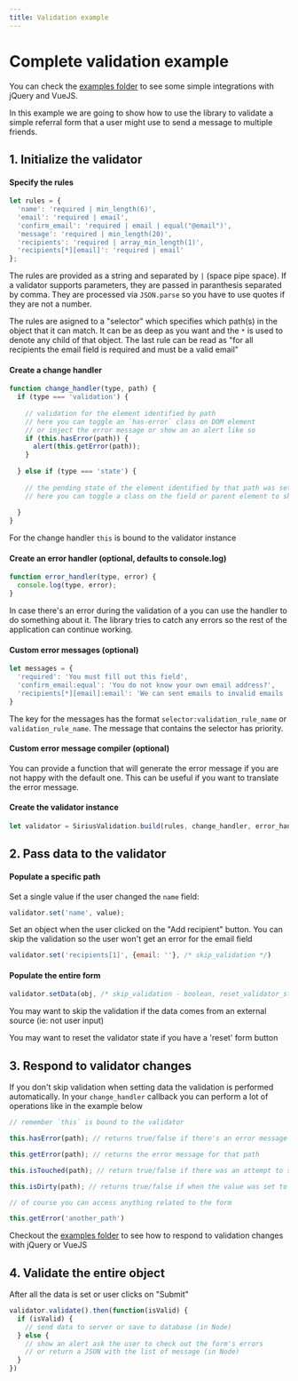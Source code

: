 ```yaml
---
title: Validation example
---
```


# Complete validation example

You can check the [examples folder](https://github.com/adrianmiu/siriusjs-validation) to see some simple integrations with jQuery and VueJS.

In this example we are going to show how to use the library to validate a simple referral form that a user might use to send a message to multiple friends.

## 1. Initialize the validator

#### Specify the rules

```javascript
let rules = {
  'name': 'required | min_length(6)',
  'email': 'required | email',
  'confirm_email': 'required | email | equal("@email")',
  'message': 'required | min_length(20)',
  'recipients': 'required | array_min_length(1)',
  'recipients[*][email]': 'required | email'
};
```

The rules are provided as a string and separated by ` | ` (space pipe space). If a validator supports parameters, they are passed in paranthesis separated by comma. They are processed via `JSON.parse` so you have to use quotes if they are not a number.

The rules are asigned to a "selector" which specifies which path(s) in the object that it can match. It can be as deep as you want and the `*` is used to denote any child of that object. The last rule can be read as "for all recipients the email field is required and must be a valid email"

#### Create a change handler

```javascript
function change_handler(type, path) {
  if (type === 'validation') {
    
    // validation for the element identified by path
    // here you can toggle an `has-error` class on DOM element
    // or inject the error message or show an an alert like so
    if (this.hasError(path)) {
      alert(this.getError(path));
    }
    
  } else if (type === 'state') {
    
    // the pending state of the element identified by that path was set to true/false
    // here you can toggle a class on the field or parent element to show a spinner or something
     
  }
}
```

For the change handler `this` is bound to the validator instance

#### Create an error handler (optional, defaults to console.log)

```javascript
function error_handler(type, error) {
  console.log(type, error);
}
```

In case there's an error during the validation of a you can use the handler to do something about it. The library tries to catch any errors so the rest of the application can continue working.

#### Custom error messages (optional)

```javascript
let messages = {
  'required': 'You must fill out this field',
  'confirm_email:equal': 'You do not know your own email address?',
  'recipients[*][email]:email': 'We can sent emails to invalid emails :)'
}
```

The key for the messages has the format `selector:validation_rule_name` or `validation_rule_name`. The message that contains the selector has priority. 

#### Custom error message compiler (optional)

You can provide a function that will generate the error message if you are not happy with the default one. This can be useful if you want to translate the error message.

#### Create the validator instance

```javascript
let validator = SiriusValidation.build(rules, change_handler, error_handler, messages, error_compiler);
```

## 2. Pass data to the validator

#### Populate a specific path

Set a single value if the user changed the `name` field:

```javascript
validator.set('name', value);
```

Set an object when the user clicked on the "Add recipient" button. You can skip the validation so the user won't get an error for the email field
```javascript
validator.set('recipients[1]', {email: ''}, /* skip_validation */)
```

#### Populate the entire form

```javascript
validator.setData(obj, /* skip_validation - boolean, reset_validator_state - boolean */)
```

You may want to skip the validation if the data comes from an external source (ie: not user input)

You may want to reset the validator state if you have a 'reset' form button

## 3. Respond to validator changes

If you don't skip validation when setting data the validation is performed automatically. In your `change_handler` callback you can perform a lot of operations like in the example below

```javascript
// remember `this` is bound to the validator

this.hasError(path); // returns true/false if there's an error message attached to that path

this.getError(path); // returns the error message for that path

this.isTouched(path); // return true/false if there was an attempt to set value to a path

this.isDirty(path); // returns true/false if when the value was set to that path, it changed the value from its initial value

// of course you can access anything related to the form

this.getError('another_path')
```

Checkout the [examples folder](https://github.com/adrianmiu/siriusjs-validation) to see how to respond to validation changes with jQuery or VueJS

## 4. Validate the entire object

After all the data is set or user clicks on "Submit"

```javascript
validator.validate().then(function(isValid) {
  if (isValid) {
    // send data to server or save to database (in Node)
  } else {
    // show an alert ask the user to check out the form's errors
    // or return a JSON with the list of message (in Node)
  }
})
```


